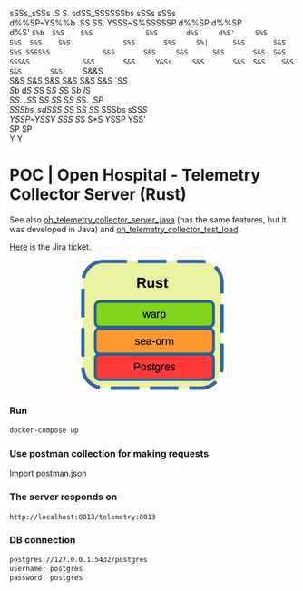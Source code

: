   sSSs_sSSs     .S    S.         sdSS_SSSSSSbs    sSSs    sSSs  
 d%%SP~YS%%b   .SS    SS.        YSSS~S%SSSSSP   d%%SP   d%%SP  
d%S'     `S%b  S%S    S%S             S%S       d%S'    d%S'    
S%S       S%S  S%S    S%S             S%S       S%S     S%|     
S&S       S&S  S%S SSSS%S             S&S       S&S     S&S     
S&S       S&S  S&S  SSS&S             S&S       S&S     Y&Ss    
S&S       S&S  S&S    S&S             S&S       S&S     `S&&S   
S&S       S&S  S&S    S&S             S&S       S&S       `S*S  
S*b       d*S  S*S    S*S             S*S       S*b        l*S  
S*S.     .S*S  S*S    S*S             S*S       S*S.      .S*P  
 SSSbs_sdSSS   S*S    S*S             S*S        SSSbs  sSS*S   
  YSSP~YSSY    SSS    S*S             S*S         YSSP  YSS'    
                      SP              SP                        
                      Y               Y                         
                                                                

# POC | Open Hospital - Telemetry Collector Server (Rust)
See also [oh_telemetry_collector_server_java](https://github.com/goto-eof/oh_telemetry_collector_server_java) (has the same features, but it was developed in Java) and [oh_telemetry_collector_test_load](https://github.com/goto-eof/oh_telemetry_collector_load_test).

[Here](https://openhospital.atlassian.net/browse/OP-952) is the Jira ticket.

<p align="center" width="100%">
    <img width="50%" src="dev-stack.png"> 
</p>
 
### Run 

```bash
docker-compose up
```

### Use postman collection for making requests

Import postman.json

### The server responds on

```
http://localhost:8013/telemetry:8013
```


### DB connection

```
postgres://127.0.0.1:5432/postgres
username: postgres
password: postgres
```
